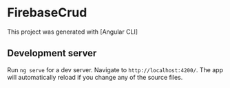 # FirebaseCrud

This project was generated with [Angular CLI]

## Development server

Run `ng serve` for a dev server. Navigate to `http://localhost:4200/`. The app will automatically reload if you change any of the source files.

